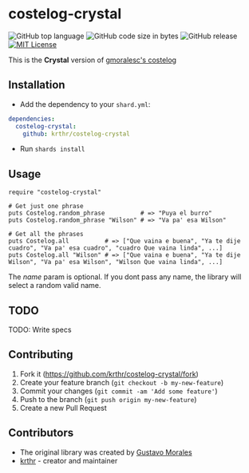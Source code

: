 # costelog-crystal

![GitHub top language](https://img.shields.io/github/languages/top/krthr/costelog-crystal.svg)
![GitHub code size in bytes](https://img.shields.io/github/languages/code-size/krthr/costelog-crystal.svg)
![GitHub release](https://img.shields.io/github/release/krthr/costelog-crystal.svg)
[![MIT License](https://img.shields.io/npm/l/costelog.svg?style=flat-square)](http://opensource.org/licenses/MIT)

This is the **Crystal** version of [gmoralesc's costelog](https://github.com/gmoralesc/costelog)

## Installation

- Add the dependency to your `shard.yml`:

```yaml
dependencies:
  costelog-crystal:
    github: krthr/costelog-crystal
```

- Run `shards install`

## Usage

```crystal
require "costelog-crystal"

# Get just one phrase
puts Costelog.random_phrase          # => "Puya el burro"
puts Costelog.random_phrase "Wilson" # => "Va pa' esa Wilson"

# Get all the phrases
puts Costelog.all          # => ["Que vaina e buena", "Ya te dije cuadro", "Va pa' esa cuadro", "cuadro Que vaina linda", ...]
puts Costelog.all "Wilson" # => ["Que vaina e buena", "Ya te dije Wilson", "Va pa' esa Wilson", "Wilson Que vaina linda", ...]
```

The _name_ param is optional. If you dont pass any name, the library will select a random valid name.

## TODO

TODO: Write specs

## Contributing

1. Fork it (<https://github.com/krthr/costelog-crystal/fork>)
2. Create your feature branch (`git checkout -b my-new-feature`)
3. Commit your changes (`git commit -am 'Add some feature'`)
4. Push to the branch (`git push origin my-new-feature`)
5. Create a new Pull Request

## Contributors

- The original library was created by [Gustavo Morales](https://twitter.com/gmoralesc)
- [krthr](https://github.com/krthr) - creator and maintainer
